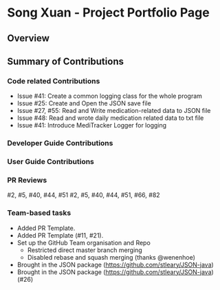 # Song Xuan - Project Portfolio Page

## Overview


## Summary of Contributions
### Code related Contributions
- Issue #41: Create a common logging class for the whole program
- Issue #25: Create and Open the JSON save file 
- Issue #27, #55: Read and Write medication-related data to JSON file
- Issue #48: Read and wrote daily medication related data to txt file
- Issue #41: Introduce MediTracker Logger for logging

### Developer Guide Contributions

### User Guide Contributions
<!-- To talk about Issue 25 -->

### PR Reviews
#2, #5, #40, #44, #51
#2, #5, #40, #44, #51, #66, #82

### Team-based tasks
- Added PR Template.
- Added PR Template (#11, #21).
- Set up the GitHub Team organisation and Repo
  - Restricted direct master branch merging
  - Disabled rebase and squash merging (thanks @wenenhoe)
- Brought in the JSON package (https://github.com/stleary/JSON-java)
- Brought in the JSON package (https://github.com/stleary/JSON-java) (#26)

